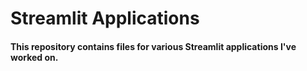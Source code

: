 # Streamlit Applications

#### This repository contains files for various Streamlit applications I've worked on.

